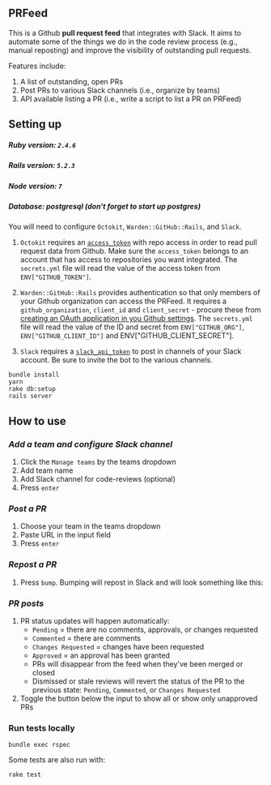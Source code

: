 ## PRFeed
This is a Github __pull request feed__ that integrates with Slack. It aims to automate some of the things we do in the code review process (e.g., manual reposting) and improve the visibility of outstanding pull requests.

Features include:
1. A list of outstanding, open PRs
2. Post PRs to various Slack channels (i.e., organize by teams)
3. API available listing a PR (i.e., write a script to list a PR on PRFeed)

## Setting up

##### Ruby version: `2.4.6`
##### Rails version: `5.2.3`
##### Node version: `7`
##### Database: postgresql (don't forget to start up postgres)

You will need to configure `Octokit`, `Warden::GitHub::Rails`, and `Slack`.

1. `Octokit` requires an [`access_token`](https://github.com/octokit/octokit.rb#oauth-access-tokens) with repo access in order to read pull request data from Github. Make sure the `access_token` belongs to an account that has access to repositories you want integrated. The `secrets.yml` file will read the value of the access token from `ENV["GITHUB_TOKEN"]`.

2. `Warden::GitHub::Rails` provides authentication so that only members of your Github organization can access the PRFeed. It requires a `github_organization`, `client_id` and `client_secret` - procure these from [creating an OAuth application in you Github settings](https://github.com/settings/applications/new). The `secrets.yml` file will read the value of the ID and secret from `ENV["GITHUB_ORG"]`, `ENV["GITHUB_CLIENT_ID"]` and ENV["GITHUB_CLIENT_SECRET"].

3. `Slack` requires a [`slack_api_token`](https://api.slack.com/slack-apps) to post in channels of your Slack account. Be sure to invite the bot to the various channels.

```
bundle install
yarn
rake db:setup
rails server
```

## How to use

### *Add a team and configure Slack channel*

1. Click the `Manage teams` by the teams dropdown
1. Add team name
1. Add Slack channel for code-reviews (optional)
1. Press `enter`

### *Post a PR*

  1. Choose your team in the teams dropdown
  1. Paste URL in the input field
  1. Press `enter`

### *Repost a PR*

1. Press `bump`. Bumping will repost in Slack and will look something like this:

### *PR posts*

1. PR status updates will happen automatically:
    - `Pending` = there are no comments, approvals, or changes requested
    - `Commented` = there are comments
    - `Changes Requested` = changes have been requested
    - `Approved` = an approval has been granted
    - PRs will disappear from the feed when they've been merged or closed
    - Dismissed or stale reviews will revert the status of the PR to the previous state: `Pending`, `Commented`, or `Changes Requested`
2. Toggle the button below the input to show all or show only unapproved PRs

### Run tests locally

```
bundle exec rspec
```
Some tests are also run with:
```
rake test
```
